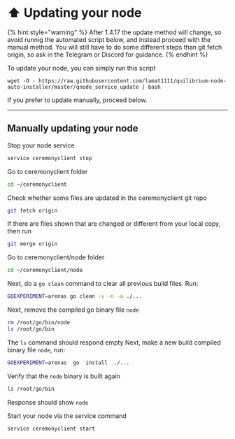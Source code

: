 # ⬆️ Updating your node

{% hint style="warning" %}
After 1.4.17 the update method will change, so avoid runnig the automated script below, and instead proceed with the manual method. You will still have to do some different steps than git fetch origin, so ask in the Telegram or Discord for guidance.
{% endhint %}

To update your node, you can simply run this script

```
wget -O - https://raw.githubusercontent.com/lamat1111/quilibrium-node-auto-installer/master/qnode_service_update | bash
```

If you prefer to update manually, proceed below.

***

## Manually updating your node

Stop your node service

```bash
service ceremonyclient stop
```

Go to ceremonyclient folder

```bash
cd ~/ceremonyclient
```

Check whether some files are updated in the ceremonyclient git repo

```bash
git fetch origin
```

If there are files shown that are changed or different from your local copy, then run

```bash
git merge origin
```

Go to ceremonyclient/node folder

```bash
cd ~/ceremonyclient/node
```

Next, do a `go clean` command to clear all previous build files. Run:

```bash
GOEXPERIMENT=arenas go clean -v -n -a ./...
```

Next, remove the compiled go binary file `node`

```bash
rm /root/go/bin/node
ls /root/go/bin
```

The `ls` command should respond empty Next, make a new build compiled binary file `node`, run:

```bash
GOEXPERIMENT=arenas  go  install  ./...
```

Verify that the `node` binary is built again

```bash
ls /root/go/bin
```

Response should show `node`

Start your node via the service command

```bash
service ceremonyclient start
```
